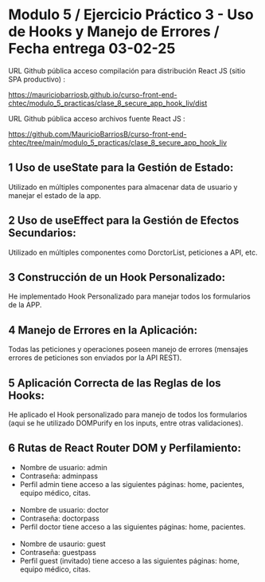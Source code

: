 # Modulo 5 / Ejercicio Práctico 3 - Uso de Hooks y Manejo de Errores / Fecha entrega 03-02-25

URL Github pública acceso compilación para distribución React JS (sitio SPA productivo) :

https://mauriciobarriosb.github.io/curso-front-end-chtec/modulo_5_practicas/clase_8_secure_app_hook_liv/dist

URL Github pública acceso archivos fuente React JS :

https://github.com/MauricioBarriosB/curso-front-end-chtec/tree/main/modulo_5_practicas/clase_8_secure_app_hook_liv


## 1 Uso de useState para la Gestión de Estado:

Utilizado en múltiples componentes para almacenar data de usuario y manejar el estado de la app.

## 2 Uso de useEffect para la Gestión de Efectos Secundarios:

Utilizado en múltiples componentes como DorctorList, peticiones a API, etc.

## 3 Construcción de un Hook Personalizado:

He implementado Hook Personalizado para manejar todos los formularios de la APP.

## 4 Manejo de Errores en la Aplicación:

Todas las peticiones y operaciones poseen manejo de errores (mensajes errores de peticiones son enviados por la API REST).

## 5 Aplicación Correcta de las Reglas de los Hooks:

He aplicado el Hook personalizado para manejo de todos los formularios (aqui se he utilizado DOMPurify en los inputs, entre otras validaciones).

## 6 Rutas de React Router DOM y Perfilamiento:

* Nombre de usuario: admin
* Contraseña: adminpass
* Perfil admin tiene acceso a las siguientes páginas: home, pacientes, equipo médico, citas.<br/><br/>
* Nombre de usuario: doctor
* Contraseña: doctorpass
* Perfil doctor tiene acceso a las siguientes páginas: home, pacientes.<br/><br/>
* Nombre de usaurio: guest 
* Contraseña: guestpass
* Perfil guest (invitado) tiene acceso a las siguientes páginas:  home, equipo médico, citas.